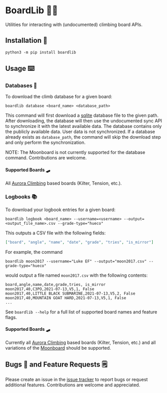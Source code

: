 # BoardLib 🧗‍♀️

Utilities for interacting with (undocumented) climbing board APIs.

## Installation 🦺

`python3 -m pip install boardlib`

## Usage ⌨️

### Databases 💾

To download the climb database for a given board:

`boardlib database <board_name> <database_path>`

This command will first download a [sqlite](https://www.sqlite.org/index.html) database file to the given path. After downloading, the database will then use the undocumented sync API to synchronize it with the latest available data. The database contains only the publicly available data. User data is not synchronized. If a database already exists as `database_path`, the command will skip the download step and only perform the synchronization.

NOTE: The Moonboard is not currently supported for the database command. Contributions are welcome.

#### Supported Boards 🛹

All [Aurora Climbing](https://auroraclimbing.com/) based boards (Kilter, Tension, etc.).

### Logbooks 📚

To download your logbook entries for a given board:

`boardlib logbook <board_name> --username=<username> --output=<output_file_name>.csv --grade-type="hueco"`

This outputs a CSV file with the following fields:

```json
["board", "angle", "name", "date", "grade", "tries", "is_mirror"]
```

For example, the command

`boardlib moon2017 --username="Luke EF" --output="moon2017.csv" --grade-type="hueco"`

would output a file named `moon2017.csv` with the following contents:

```
board,angle,name,date,grade,tries, is_mirror
moon2017,40,C3PO,2021-07-13,V5,1, False
moon2017,40,LITTLE BLACK SUBMARINE,2021-07-13,V5,2, False
moon2017,40,MOUNTAIN GOAT HARD,2021-07-13,V5,1, False
...
```

See `boardlib --help` for a full list of supported board names and feature flags.

#### Supported Boards 🛹

Currently all [Aurora Climbing](https://auroraclimbing.com/) based boards (Kilter, Tension, etc.) and all variations of the [Moonboard](https://moonboard.com/) should be supported.

## Bugs 🐞 and Feature Requests 🗒️

Please create an issue in the [issue tracker](https://github.com/lemeryfertitta/BoardLib/issues) to report bugs or request additional features. Contributions are welcome and appreciated.
